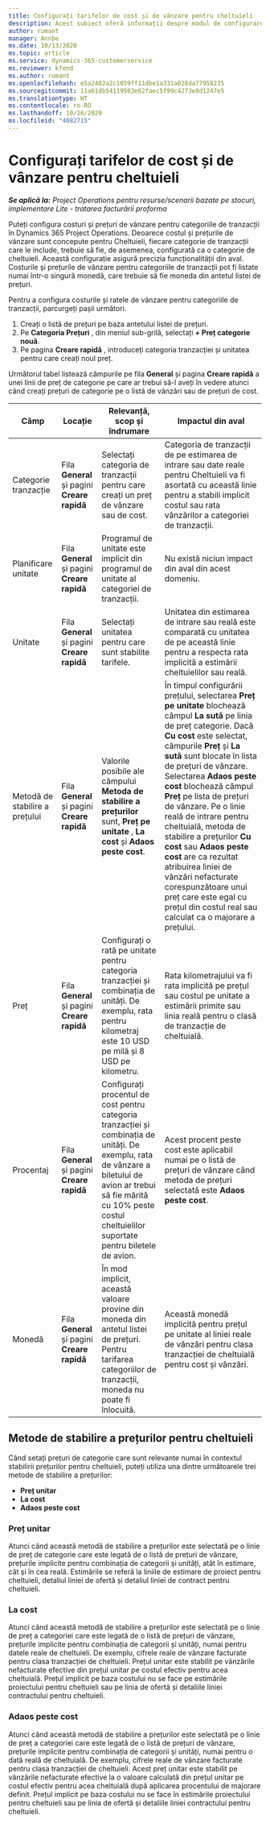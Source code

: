 ```yaml
---
title: Configurați tarifelor de cost și de vânzare pentru cheltuieli
description: Acest subiect oferă informații despre modul de configurare al costului și ratele de vânzări pentru categorii de tranzacție și cheltuieli.
author: rumant
manager: Annbe
ms.date: 10/13/2020
ms.topic: article
ms.service: dynamics-365-customerservice
ms.reviewer: kfend
ms.author: rumant
ms.openlocfilehash: e5a2402a2c1059ff11dbe1a331a028da77958235
ms.sourcegitcommit: 11a61db54119503e82faec5f99c4273e8d1247e5
ms.translationtype: HT
ms.contentlocale: ro-RO
ms.lasthandoff: 10/16/2020
ms.locfileid: "4082715"
---
```

# <a name="set-up-cost-and-sales-rates-for-expenses"></a>Configurați tarifelor de cost și de vânzare pentru cheltuieli

_**Se aplică la:** Project Operations pentru resurse/scenarii bazate pe stocuri, implementare Lite - tratarea facturării proforma_

Puteți configura costuri și prețuri de vânzare pentru categoriile de tranzacții în Dynamics 365 Project Operations. Deoarece costul și prețurile de vânzare sunt concepute pentru Cheltuieli, fiecare categorie de tranzacții care le include, trebuie să fie, de asemenea, configurată ca o categorie de cheltuieli. Această configurație asigură precizia funcționalității din aval. Costurile și prețurile de vânzare pentru categoriile de tranzacții pot fi listate numai într-o singură monedă, care trebuie să fie moneda din antetul listei de prețuri.

Pentru a configura costurile și ratele de vânzare pentru categoriile de tranzacții, parcurgeți pașii următori. 

1. Creați o listă de prețuri pe baza antetului listei de prețuri. 
2. Pe **Categoria Prețuri** , din meniul sub-grilă, selectați **+ Preț categorie nouă**. 
3. Pe pagina **Creare rapidă** , introduceți categoria tranzacției și unitatea pentru care creați noul preț.

Următorul tabel listează câmpurile pe fila **General** și pagina **Creare rapidă** a unei linii de preț de categorie pe care ar trebui să-l aveți în vedere atunci când creați prețuri de categorie pe o listă de vânzări sau de prețuri de cost.

| Câmp | Locație | Relevanță, scop și îndrumare | Impactul din aval |
| --- | --- | --- | --- |
| Categorie tranzacție | Fila **General** și pagini **Creare rapidă** | Selectați categoria de tranzacții pentru care creați un preț de vânzare sau de cost. | Categoria de tranzacții de pe estimarea de intrare sau date reale pentru Cheltuieli va fi asortată cu această linie pentru a stabili implicit costul sau rata vânzărilor a categoriei de tranzacții. |
| Planificare unitate | Fila **General** și pagini **Creare rapidă** | Programul de unitate este implicit din programul de unitate al categoriei de tranzacții. | Nu există niciun impact din aval din acest domeniu. |
| Unitate | Fila **General** și pagini **Creare rapidă** | Selectați unitatea pentru care sunt stabilite tarifele. | Unitatea din estimarea de intrare sau reală este comparată cu unitatea de pe această linie pentru a respecta rata implicită a estimării cheltuielilor sau reală. |
| Metodă de stabilire a prețului | Fila **General** și pagini **Creare rapidă** | Valorile posibile ale câmpului **Metoda de stabilire a prețurilor** sunt, **Preț pe unitate** , **La cost** și **Adaos peste cost**. | În timpul configurării prețului, selectarea **Preț pe unitate** blochează câmpul **La sută** pe linia de preț categorie. Dacă **Cu cost** este selectat, câmpurile **Preț** și **La sută** sunt blocate în lista de prețuri de vânzare. Selectarea **Adaos peste cost** blochează câmpul **Preț** pe lista de prețuri de vânzare. Pe o linie reală de intrare pentru cheltuială, metoda de stabilire a prețurilor **Cu cost** sau **Adaos peste cost** are ca rezultat atribuirea liniei de vânzări nefacturate corespunzătoare unui preț care este egal cu prețul din costul real sau calculat ca o majorare a prețului. |
| Preț | Fila **General** și pagini **Creare rapidă** | Configurați o rată pe unitate pentru categoria tranzacției și combinația de unități. De exemplu, rata pentru kilometraj este 10 USD pe milă și 8 USD pe kilometru. | Rata kilometrajului va fi rata implicită pe prețul sau costul pe unitate a estimării primite sau linia reală pentru o clasă de tranzacție de cheltuială.|
| Procentaj | Fila **General** și pagini **Creare rapidă** | Configurați procentul de cost pentru categoria tranzacției și combinația de unități. De exemplu, rata de vânzare a biletului de avion ar trebui să fie mărită cu 10% peste costul cheltuielilor suportate pentru biletele de avion. | Acest procent peste cost este aplicabil numai pe o listă de prețuri de vânzare când metoda de prețuri selectată este **Adaos peste cost**. |
| Monedă | Fila **General** și pagini **Creare rapidă** | În mod implicit, această valoare provine din moneda din antetul listei de prețuri. Pentru tarifarea categoriilor de tranzacții, moneda nu poate fi înlocuită. | Această monedă implicită pentru prețul pe unitate al liniei reale de vânzări pentru clasa tranzacției de cheltuială pentru cost și vânzări. |

## <a name="pricing-methods-for-expenses"></a>Metode de stabilire a prețurilor pentru cheltuieli

Când setați prețuri de categorie care sunt relevante numai în contextul stabilirii prețurilor pentru cheltuieli, puteți utiliza una dintre următoarele trei metode de stabilire a prețurilor:

- **Preț unitar**
- **La cost**
- **Adaos peste cost**

### <a name="price-per-unit"></a>Preț unitar
Atunci când această metodă de stabilire a prețurilor este selectată pe o linie de preț de categorie care este legată de o listă de prețuri de vânzare, prețurile implicite pentru combinația de categorii și unități, atât în estimare, cât și în cea reală. Estimările se referă la liniile de estimare de proiect pentru cheltuieli, detaliul liniei de ofertă și detaliul liniei de contract pentru cheltuieli.

### <a name="at-cost"></a>La cost
Atunci când această metodă de stabilire a prețurilor este selectată pe o linie de preț a categoriei care este legată de o listă de prețuri de vânzare, prețurile implicite pentru combinația de categorii și unități, numai pentru datele reale de cheltuieli. De exemplu, cifrele reale de vânzare facturate pentru clasa tranzacției de cheltuieli. Prețul unitar este stabilit pe vânzările nefacturate efective din prețul unitar pe costul efectiv pentru acea cheltuială. Prețul implicit pe baza costului nu se face pe estimările proiectului pentru cheltuieli sau pe linia de ofertă și detaliile liniei contractului pentru cheltuieli.

### <a name="markup-over-cost"></a>Adaos peste cost
Atunci când această metodă de stabilire a prețurilor este selectată pe o linie de preț a categoriei care este legată de o listă de prețuri de vânzare, prețurile implicite pentru combinația de categorii și unități, numai pentru o dată reală de cheltuială. De exemplu, cifrele reale de vânzare facturate pentru clasa tranzacției de cheltuieli. Acest preț unitar este stabilit pe vânzările nefacturate efective la o valoare calculată din prețul unitar pe costul efectiv pentru acea cheltuială după aplicarea procentului de majorare definit. Prețul implicit pe baza costului nu se face în estimările proiectului pentru cheltuieli sau pe linia de ofertă și detaliile liniei contractului pentru cheltuieli.
